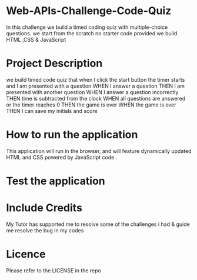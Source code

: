 # Web-APIs-Challenge-Code-Quiz

In this challenge we build a timed coding quiz with multiple-choice questions.
we start from the scratch no starter code provided
we build HTML ,CSS & JavaScript 

# Project Description

we build timed code quiz
that when  I click the start button the timer starts and I am presented with a question
WHEN I answer a question
THEN I am presented with another question
WHEN I answer a question incorrectly
THEN time is subtracted from the clock
WHEN all questions are answered or the timer reaches 0
THEN the game is over
WHEN the game is over
THEN I can save my initials and score

# How to run the application

 This application  will run in the browser, and will feature dynamically updated HTML and CSS powered by JavaScript code .


# Test the application


# Include Credits

My Tutor has supported me to resolve some of the challenges i had & guide me resolve the bug in my codes

# Licence
Please refer to the LICENSE in the repo